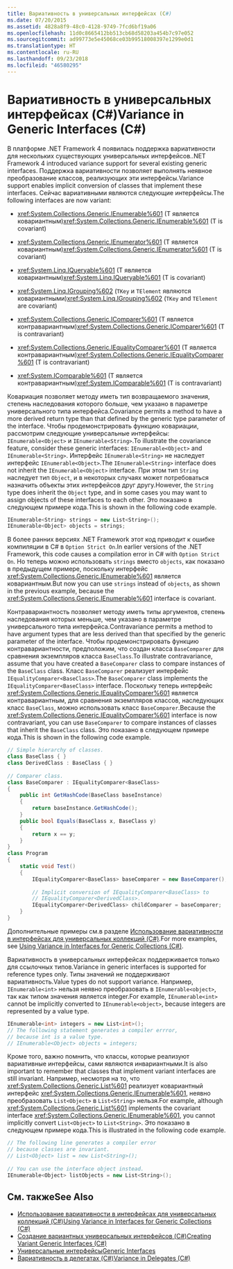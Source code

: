 ```yaml
---
title: Вариативность в универсальных интерфейсах (C#)
ms.date: 07/20/2015
ms.assetid: 4828a8f9-48c0-4128-9749-7fcd6bf19a06
ms.openlocfilehash: 11d0c8665412bb513cb68d58203a454b7c97e052
ms.sourcegitcommit: ad99773e5e45068ce03b99518008397e1299e0d1
ms.translationtype: HT
ms.contentlocale: ru-RU
ms.lasthandoff: 09/23/2018
ms.locfileid: "46580295"
---
```

# <a name="variance-in-generic-interfaces-c"></a><span data-ttu-id="a797d-102">Вариативность в универсальных интерфейсах (C#)</span><span class="sxs-lookup"><span data-stu-id="a797d-102">Variance in Generic Interfaces (C#)</span></span>
<span data-ttu-id="a797d-103">В платформе .NET Framework 4 появилась поддержка вариативности для нескольких существующих универсальных интерфейсов.</span><span class="sxs-lookup"><span data-stu-id="a797d-103">.NET Framework 4 introduced variance support for several existing generic interfaces.</span></span> <span data-ttu-id="a797d-104">Поддержка вариативности позволяет выполнять неявное преобразование классов, реализующих эти интерфейсы.</span><span class="sxs-lookup"><span data-stu-id="a797d-104">Variance support enables implicit conversion of classes that implement these interfaces.</span></span> <span data-ttu-id="a797d-105">Сейчас вариативными являются следующие интерфейсы.</span><span class="sxs-lookup"><span data-stu-id="a797d-105">The following interfaces are now variant:</span></span>  
  
-   <span data-ttu-id="a797d-106"><xref:System.Collections.Generic.IEnumerable%601> (T является ковариантным)</span><span class="sxs-lookup"><span data-stu-id="a797d-106"><xref:System.Collections.Generic.IEnumerable%601> (T is covariant)</span></span>  
  
-   <span data-ttu-id="a797d-107"><xref:System.Collections.Generic.IEnumerator%601> (T является ковариантным)</span><span class="sxs-lookup"><span data-stu-id="a797d-107"><xref:System.Collections.Generic.IEnumerator%601> (T is covariant)</span></span>  
  
-   <span data-ttu-id="a797d-108"><xref:System.Linq.IQueryable%601> (T является ковариантным)</span><span class="sxs-lookup"><span data-stu-id="a797d-108"><xref:System.Linq.IQueryable%601> (T is covariant)</span></span>  
  
-   <span data-ttu-id="a797d-109"><xref:System.Linq.IGrouping%602> (`TKey` и `TElement` являются ковариантными)</span><span class="sxs-lookup"><span data-stu-id="a797d-109"><xref:System.Linq.IGrouping%602> (`TKey` and `TElement` are covariant)</span></span>  
  
-   <span data-ttu-id="a797d-110"><xref:System.Collections.Generic.IComparer%601> (T является контравариантным)</span><span class="sxs-lookup"><span data-stu-id="a797d-110"><xref:System.Collections.Generic.IComparer%601> (T is contravariant)</span></span>  
  
-   <span data-ttu-id="a797d-111"><xref:System.Collections.Generic.IEqualityComparer%601> (T является контравариантным)</span><span class="sxs-lookup"><span data-stu-id="a797d-111"><xref:System.Collections.Generic.IEqualityComparer%601> (T is contravariant)</span></span>  
  
-   <span data-ttu-id="a797d-112"><xref:System.IComparable%601> (T является контравариантным)</span><span class="sxs-lookup"><span data-stu-id="a797d-112"><xref:System.IComparable%601> (T is contravariant)</span></span>  
  
 <span data-ttu-id="a797d-113">Ковариация позволяет методу иметь тип возвращаемого значения, степень наследования которого больше, чем указано в параметре универсального типа интерфейса.</span><span class="sxs-lookup"><span data-stu-id="a797d-113">Covariance permits a method to have a more derived return type than that defined by the generic type parameter of the interface.</span></span> <span data-ttu-id="a797d-114">Чтобы продемонстрировать функцию ковариации, рассмотрим следующие универсальные интерфейсы: `IEnumerable<Object>` и `IEnumerable<String>`.</span><span class="sxs-lookup"><span data-stu-id="a797d-114">To illustrate the covariance feature, consider these generic interfaces: `IEnumerable<Object>` and `IEnumerable<String>`.</span></span> <span data-ttu-id="a797d-115">Интерфейс `IEnumerable<String>` не наследует интерфейс `IEnumerable<Object>`.</span><span class="sxs-lookup"><span data-stu-id="a797d-115">The `IEnumerable<String>` interface does not inherit the `IEnumerable<Object>` interface.</span></span> <span data-ttu-id="a797d-116">При этом тип `String` наследует тип `Object`, и в некоторых случаях может потребоваться назначить объекты этих интерфейсов друг другу.</span><span class="sxs-lookup"><span data-stu-id="a797d-116">However, the `String` type does inherit the `Object` type, and in some cases you may want to assign objects of these interfaces to each other.</span></span> <span data-ttu-id="a797d-117">Это показано в следующем примере кода.</span><span class="sxs-lookup"><span data-stu-id="a797d-117">This is shown in the following code example.</span></span>  
  
```csharp  
IEnumerable<String> strings = new List<String>();  
IEnumerable<Object> objects = strings;  
```  
  
 <span data-ttu-id="a797d-118">В более ранних версиях .NET Framework этот код приводит к ошибке компиляции в C# в `Option Strict On`.</span><span class="sxs-lookup"><span data-stu-id="a797d-118">In earlier versions of the .NET Framework, this code causes a compilation error in C# with `Option Strict On`.</span></span> <span data-ttu-id="a797d-119">Но теперь можно использовать `strings` вместо `objects`, как показано в предыдущем примере, поскольку интерфейс <xref:System.Collections.Generic.IEnumerable%601> является ковариантным.</span><span class="sxs-lookup"><span data-stu-id="a797d-119">But now you can use `strings` instead of `objects`, as shown in the previous example, because the <xref:System.Collections.Generic.IEnumerable%601> interface is covariant.</span></span>  
  
 <span data-ttu-id="a797d-120">Контравариантность позволяет методу иметь типы аргументов, степень наследования которых меньше, чем указано в параметре универсального типа интерфейса.</span><span class="sxs-lookup"><span data-stu-id="a797d-120">Contravariance permits a method to have argument types that are less derived than that specified by the generic parameter of the interface.</span></span> <span data-ttu-id="a797d-121">Чтобы продемонстрировать функцию контравариантности, предположим, что создан класса `BaseComparer` для сравнения экземпляров класса `BaseClass`.</span><span class="sxs-lookup"><span data-stu-id="a797d-121">To illustrate contravariance, assume that you have created a `BaseComparer` class to compare instances of the `BaseClass` class.</span></span> <span data-ttu-id="a797d-122">Класс `BaseComparer` реализует интерфейс `IEqualityComparer<BaseClass>`.</span><span class="sxs-lookup"><span data-stu-id="a797d-122">The `BaseComparer` class implements the `IEqualityComparer<BaseClass>` interface.</span></span> <span data-ttu-id="a797d-123">Поскольку теперь интерфейс <xref:System.Collections.Generic.IEqualityComparer%601> является контравариантным, для сравнения экземпляров классов, наследующих класс `BaseClass`, можно использовать класс `BaseComparer`.</span><span class="sxs-lookup"><span data-stu-id="a797d-123">Because the <xref:System.Collections.Generic.IEqualityComparer%601> interface is now contravariant, you can use `BaseComparer` to compare instances of classes that inherit the `BaseClass` class.</span></span> <span data-ttu-id="a797d-124">Это показано в следующем примере кода.</span><span class="sxs-lookup"><span data-stu-id="a797d-124">This is shown in the following code example.</span></span>  
  
```csharp  
// Simple hierarchy of classes.  
class BaseClass { }  
class DerivedClass : BaseClass { }  
  
// Comparer class.  
class BaseComparer : IEqualityComparer<BaseClass>   
{  
    public int GetHashCode(BaseClass baseInstance)  
    {  
        return baseInstance.GetHashCode();  
    }  
    public bool Equals(BaseClass x, BaseClass y)  
    {  
        return x == y;  
    }  
}  
class Program  
{  
    static void Test()  
    {  
        IEqualityComparer<BaseClass> baseComparer = new BaseComparer();  
  
        // Implicit conversion of IEqualityComparer<BaseClass> to   
        // IEqualityComparer<DerivedClass>.  
        IEqualityComparer<DerivedClass> childComparer = baseComparer;  
    }  
}  
```  
  
 <span data-ttu-id="a797d-125">Дополнительные примеры см.в разделе [Использование вариативности в интерфейсах для универсальных коллекций (C#)](../../../../csharp/programming-guide/concepts/covariance-contravariance/using-variance-in-interfaces-for-generic-collections.md).</span><span class="sxs-lookup"><span data-stu-id="a797d-125">For more examples, see [Using Variance in Interfaces for Generic Collections (C#)](../../../../csharp/programming-guide/concepts/covariance-contravariance/using-variance-in-interfaces-for-generic-collections.md).</span></span>  
  
 <span data-ttu-id="a797d-126">Вариативность в универсальных интерфейсах поддерживается только для ссылочных типов.</span><span class="sxs-lookup"><span data-stu-id="a797d-126">Variance in generic interfaces is supported for reference types only.</span></span> <span data-ttu-id="a797d-127">Типы значений не поддерживают вариативность.</span><span class="sxs-lookup"><span data-stu-id="a797d-127">Value types do not support variance.</span></span> <span data-ttu-id="a797d-128">Например, `IEnumerable<int>` нельзя неявно преобразовать в `IEnumerable<object>`, так как типом значения является integer.</span><span class="sxs-lookup"><span data-stu-id="a797d-128">For example, `IEnumerable<int>` cannot be implicitly converted to `IEnumerable<object>`, because integers are represented by a value type.</span></span>  
  
```csharp  
IEnumerable<int> integers = new List<int>();  
// The following statement generates a compiler errror,  
// because int is a value type.  
// IEnumerable<Object> objects = integers;  
```  
  
 <span data-ttu-id="a797d-129">Кроме того, важно помнить, что классы, которые реализуют вариативные интерфейсы, сами являются инвариантными.</span><span class="sxs-lookup"><span data-stu-id="a797d-129">It is also important to remember that classes that implement variant interfaces are still invariant.</span></span> <span data-ttu-id="a797d-130">Например, несмотря на то, что <xref:System.Collections.Generic.List%601> реализует ковариантный интерфейс <xref:System.Collections.Generic.IEnumerable%601>, неявно преобразовать `List<Object>` в `List<String>` нельзя.</span><span class="sxs-lookup"><span data-stu-id="a797d-130">For example, although <xref:System.Collections.Generic.List%601> implements the covariant interface <xref:System.Collections.Generic.IEnumerable%601>, you cannot implicitly convert `List<Object>` to `List<String>`.</span></span> <span data-ttu-id="a797d-131">Это показано в следующем примере кода.</span><span class="sxs-lookup"><span data-stu-id="a797d-131">This is illustrated in the following code example.</span></span>  
  
```csharp  
// The following line generates a compiler error  
// because classes are invariant.  
// List<Object> list = new List<String>();  
  
// You can use the interface object instead.  
IEnumerable<Object> listObjects = new List<String>();  
```  
  
## <a name="see-also"></a><span data-ttu-id="a797d-132">См. также</span><span class="sxs-lookup"><span data-stu-id="a797d-132">See Also</span></span>

- [<span data-ttu-id="a797d-133">Использование вариативности в интерфейсах для универсальных коллекций (C#)</span><span class="sxs-lookup"><span data-stu-id="a797d-133">Using Variance in Interfaces for Generic Collections (C#)</span></span>](../../../../csharp/programming-guide/concepts/covariance-contravariance/using-variance-in-interfaces-for-generic-collections.md)  
- [<span data-ttu-id="a797d-134">Создание вариантных универсальных интерфейсов (C#)</span><span class="sxs-lookup"><span data-stu-id="a797d-134">Creating Variant Generic Interfaces (C#)</span></span>](../../../../csharp/programming-guide/concepts/covariance-contravariance/creating-variant-generic-interfaces.md)  
- [<span data-ttu-id="a797d-135">Универсальные интерфейсы</span><span class="sxs-lookup"><span data-stu-id="a797d-135">Generic Interfaces</span></span>](../../../../standard/generics/interfaces.md)  
- [<span data-ttu-id="a797d-136">Вариативность в делегатах (C#)</span><span class="sxs-lookup"><span data-stu-id="a797d-136">Variance in Delegates (C#)</span></span>](../../../../csharp/programming-guide/concepts/covariance-contravariance/variance-in-delegates.md)
